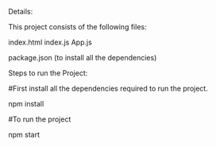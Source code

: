 Details:

This project consists of the following files:

index.html
index.js
App.js

package.json (to install all the dependencies)

Steps to run the Project:

#First install all the dependencies required to run the project.

npm install

#To run the project

npm start
 

